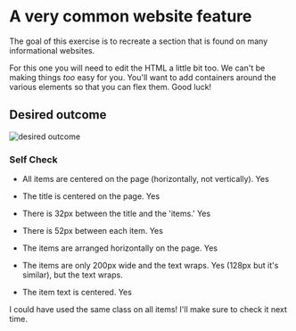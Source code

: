 # A very common website feature

The goal of this exercise is to recreate a section that is found on many informational websites.

For this one you will need to edit the HTML a little bit too. We can't be making things _too_ easy for you. You'll want to add containers around the various elements so that you can flex them. Good luck!

## Desired outcome

![desired outcome](./desired-outcome.png)

### Self Check

- All items are centered on the page (horizontally, not vertically).
Yes

- The title is centered on the page.
Yes

- There is 32px between the title and the 'items.'
Yes

- There is 52px between each item.
Yes

- The items are arranged horizontally on the page.
Yes

- The items are only 200px wide and the text wraps.
Yes (128px but it's similar), but the text wraps.

- The item text is centered.
Yes


I could have used the same class on all items! I'll make sure to check it next time.